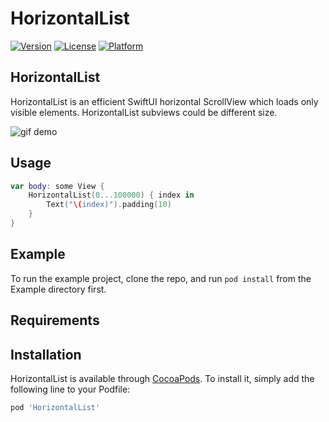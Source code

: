 # HorizontalList

[![Version](https://img.shields.io/cocoapods/v/HorizontalList.svg?style=flat)](https://cocoapods.org/pods/HorizontalList)
[![License](https://img.shields.io/cocoapods/l/HorizontalList.svg?style=flat)](https://cocoapods.org/pods/HorizontalList)
[![Platform](https://img.shields.io/cocoapods/p/HorizontalList.svg?style=flat)](https://cocoapods.org/pods/HorizontalList)

## HorizontalList

HorizontalList is an efficient SwiftUI horizontal ScrollView which loads only visible elements. HorizontalList subviews could be different size. 

![gif demo](https://github.com/DistilleryTech/HorizontalList/blob/master/demo.gif)

## Usage

```swift
var body: some View {
    HorizontalList(0...100000) { index in
        Text("\(index)").padding(10)
    }
}
```

## Example

To run the example project, clone the repo, and run `pod install` from the Example directory first.

## Requirements

## Installation

HorizontalList is available through [CocoaPods](https://cocoapods.org). To install
it, simply add the following line to your Podfile:

```ruby
pod 'HorizontalList'
```
